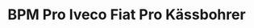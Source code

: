---
title: "BPM Pro Iveco Fiat Pro Kässbohrer"
url: /saint-leger-de-linieres/bpm-pro-iveco-fiat-pro-kassbohrer/
shop: voiture
---